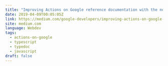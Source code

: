 ```yaml
---
title: "Improving Actions on Google reference documentation with the new Typedoc Neo theme"
date: 2019-04-09T00:05:05Z
link: https://medium.com/google-developers/improving-actions-on-google-reference-documentation-with-the-new-typedoc-neo-theme-7a9d58b52c4a?source=rss----2e5ce7f173a5---4
site: medium.com
language: Webdev
tags:
  - actions-on-google
  - typescript
  - typedoc
  - javascript
draft: false
---
```

